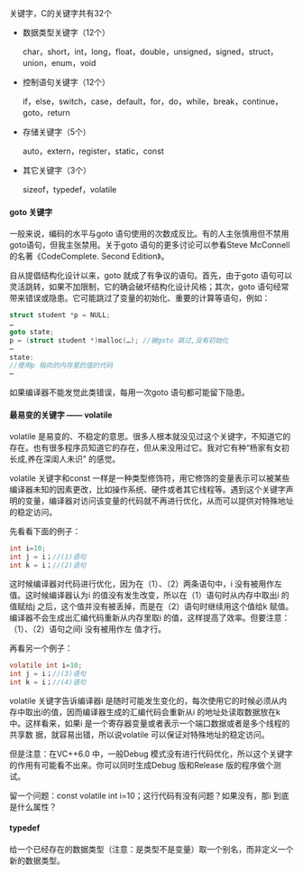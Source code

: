 关键字，C的关键字共有32个

- 数据类型关键字（12个）

  char，short，int，long，float，double，unsigned，signed，struct，union，enum，void

- 控制语句关键字（12个）

  if，else，switch，case，default，for，do，while，break，continue，goto，return

- 存储关键字（5个）

  auto，extern，register，static，const

- 其它关键字（3个）

  sizeof，typedef，volatile

#### goto 关键字

一般来说，编码的水平与goto 语句使用的次数成反比。有的人主张慎用但不禁用goto语句，但我主张禁用。关于goto 语句的更多讨论可以参看Steve McConnell 的名著《CodeComplete. Second Edition》。

自从提倡结构化设计以来，goto 就成了有争议的语句。首先，由于goto 语句可以灵活跳转，如果不加限制，它的确会破坏结构化设计风格；其次，goto 语句经常带来错误或隐患。它可能跳过了变量的初始化、重要的计算等语句，例如：

```c
struct student *p = NULL;
…
goto state;
p = (struct student *)malloc(…); //被goto 跳过,没有初始化
⋯
state:
//使用p 指向的内存里的值的代码
⋯
```

如果编译器不能发觉此类错误，每用一次goto 语句都可能留下隐患。

#### 最易变的关键字 —— volatile

volatile 是易变的、不稳定的意思。很多人根本就没见过这个关键字，不知道它的存在。也有很多程序员知道它的存在，但从来没用过它。我对它有种“杨家有女初长成,养在深闺人未识” 的感觉。

volatile 关键字和const 一样是一种类型修饰符，用它修饰的变量表示可以被某些编译器未知的因素更改，比如操作系统、硬件或者其它线程等。遇到这个关键字声明的变量，编译器对访问该变量的代码就不再进行优化，从而可以提供对特殊地址的稳定访问。

先看看下面的例子：

```c
int i=10;
int j = i；//(1)语句
int k = i；//(2)语句
```

这时候编译器对代码进行优化，因为在（1）、（2）两条语句中，i 没有被用作左值。这时候编译器认为i 的值没有发生改变，所以在（1）语句时从内存中取出i 的值赋给j 之后，这个值并没有被丢掉，而是在（2）语句时继续用这个值给k 赋值。编译器不会生成出汇编代码重新从内存里取i 的值，这样提高了效率。但要注意：（1）、（2）语句之间i 没有被用作左
值才行。

再看另一个例子：

```c
volatile int i=10;
int j = i；//(3)语句
int k = i；//(4)语句
```

volatile 关键字告诉编译器i 是随时可能发生变化的，每次使用它的时候必须从内存中取出i的值，因而编译器生成的汇编代码会重新从i 的地址处读取数据放在k 中。这样看来，如果i 是一个寄存器变量或者表示一个端口数据或者是多个线程的共享数
据，就容易出错，所以说volatile 可以保证对特殊地址的稳定访问。

但是注意：在VC++6.0 中，一般Debug 模式没有进行代码优化，所以这个关键字的作用有可能看不出来。你可以同时生成Debug 版和Release 版的程序做个测试。

留一个问题：const volatile int i=10；这行代码有没有问题？如果没有，那i 到底是什么属性？

#### typedef

给一个已经存在的数据类型（注意：是类型不是变量）取一个别名，而非定义一个新的数据类型。